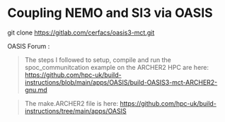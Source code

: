 # Coupling NEMO and SI3 via OASIS

git clone https://gitlab.com/cerfacs/oasis3-mct.git

OASIS Forum :

>The steps I followed to setup, compile and run the spoc_communitcation example on the ARCHER2 HPC are here:
>https://github.com/hpc-uk/build-instructions/blob/main/apps/OASIS/build-OASIS3-mct-ARCHER2-gnu.md

>The make.ARCHER2 file is here:
>https://github.com/hpc-uk/build-instructions/tree/main/apps/OASIS
